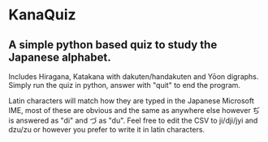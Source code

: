 # KanaQuiz

## A simple python based quiz to study the Japanese alphabet. 
Includes Hiragana, Katakana with dakuten/handakuten and Yōon digraphs.   
Simply run the quiz in python, answer with "quit" to end the program.  
  
Latin characters will match how they are typed in the Japanese Microsoft IME, most of these are obvious and the same as anywhere else however ぢ is answered as "di" and づ as "du". Feel free to edit the CSV to ji/dji/jyi and dzu/zu or however you prefer to write it in latin characters. 